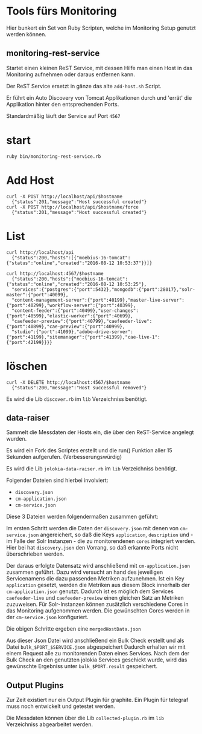 Tools fürs Monitoring
=====================

Hier bunkert ein Set von Ruby Scripten, welche im Monitoring Setup genutzt werden können.


monitoring-rest-service
-----------------------

Startet einen kleinen ReST Service, mit dessen Hilfe man einen Host in das Monitoring aufnehmen oder daraus entfernen kann.

Der ReST Service ersetzt in gänze das alte `add-host.sh` Script.

Er führt ein Auto Discovery von Tomcat Applikationen durch und 'errät' die Applikation hinter den entsprechenden Ports.

Standardmäßig läuft der Service auf Port ```4567```

# start

    ruby bin/monitoring-rest-service.rb

# Add Host

    curl -X POST http://localhost/api/$hostname
      {"status":201,"message":"Host successful created"}
    curl -X POST http://localhost/api/$hostname/force
      {"status":201,"message":"Host successful created"}


# List

    curl http://localhost/api
      {"status":200,"hosts":[{"moebius-16-tomcat":{"status":"online","created":"2016-08-12 10:53:37"}}]}

    curl http://localhost:4567/$hostname
      {"status":200,"hosts":{"moebius-16-tomcat":{"status":"online","created":"2016-08-12 10:53:25"},
      "services":{"postgres":{"port":5432},"mongodb":{"port":28017},"solr-master":{"port":40099},
      "content-management-server":{"port":40199},"master-live-server":{"port":40299},"workflow-server":{"port":40399},
      "content-feeder":{"port":40499},"user-changes":{"port":40599},"elastic-worker":{"port":40699},
      "caefeeder-preview":{"port":40799},"caefeeder-live":{"port":40899},"cae-preview":{"port":40999},
      "studio":{"port":41099},"adobe-drive-server":{"port":41199},"sitemanager":{"port":41399},"cae-live-1":{"port":42199}}}}


# löschen

    curl -X DELETE http://localhost:4567/$hostname
      {"status":200,"message":"Host successful removed"}

Es wird die Lib `discover.rb` im `lib` Verzeichniss benötigt.


data-raiser
-----------

Sammelt die Messdaten der Hosts ein, die über den ReST-Service angelegt wurden.

Es wird ein Fork des Scriptes erstellt und die run() Funktion aller 15 Sekunden aufgerufen. (Verbesserungswürdig)

Es wird die Lib `jolokia-data-raiser.rb` im `lib` Verzeichniss benötigt.

Folgender Dateien sind hierbei involviert:

 - `discovery.json`
 - `cm-application.json`
 - `cm-service.json`

Diese 3 Dateien werden folgendermaßen zusammen geführt:

Im ersten Schritt werden die Daten der `discovery.json` mit denen von `cm-service.json` angereichert, so daß die Keys `application`, `description`
und - im Falle der Solr Instanzen - die zu monitorendenen `cores` integriert werden.
Hier bei hat `discovery.json` den Vorrang, so daß erkannte Ports nicht überschrieben werden.


Der daraus erfolgte Datensatz wird anschließend mit `cm-application.json` zusammen geführt.
Dazu wird versucht an hand des jeweiligen Servicenamens die dazu passenden Metriken aufzunehmen.
Ist ein Key `application` gesetzt, werden die Metriken aus diesem Block innerhalb der `cm-application.json` genutzt.
Dadurch ist es möglich dem Services `caefeeder-live` und `caefeeder-preview` einen gleichen Satz an Metriken zuzuweisen.
Für Solr-Instanzen können zusätzlich verschiedene Cores in das Monitoring aufgenommen werden.
Die gewünschten Cores werden in der `cm-service.json` konfiguriert.

Die obigen Schritte ergeben eine `mergedHostData.json`

Aus dieser Json Datei wird anschließend ein Bulk Check erstellt und als Datei `bulk_$PORT_$SERVICE.json` abgespeichert
Dadurch erhalten wir mit einem Request alle zu monitorenden Daten eines Services.
Nach dem der Bulk Check an den genutzten jolokia Services geschickt wurde, wird das gewünschte Ergebniss unter `bulk_$PORT.result`
gespeichert.





Output Plugins
--------------

Zur Zeit existiert nur ein Output Plugin für graphite.
Ein Plugin für telegraf muss noch entwickelt und getestet werden.



Die Messdaten können über die Lib `collected-plugin.rb` im `lib` Verzeichniss abgearbeitet werden.


